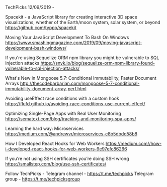 TechPicks 12/09/2019 -

Spacekit - a JavaScript library for creating interactive 3D space visualizations, whether of the Earth/moon system, solar system, or beyond
https://github.com/typpo/spacekit

Moving Your JavaScript Development To Bash On Windows
https://www.smashingmagazine.com/2019/09/moving-javascript-development-bash-windows/

If you're using Sequelize ORM npm library you might be vulnerable to SQL Injection attacks
https://snyk.io/blog/sequelize-orm-npm-library-found-vulnerable-to-sql-injection-attacks/

What's New in Mongoose 5.7: Conditional Immutability, Faster Document Arrays
http://thecodebarbarian.com/mongoose-5-7-conditional-immutability-document-array-perf.html

Avoiding useEffect race conditions with a custom hook
https://flufd.github.io/avoiding-race-conditions-use-current-effect/

Optimizing Single-Page Apps with Real User Monitoring
https://sematext.com/blog/tracking-and-monitoring-spa-apps/

Learning the hard way: Microservices
https://medium.com/@andrewvr/microservices-c8b5dbdd58b8

How I Developed React Hooks for Web Workers
https://medium.com//how-i-developed-react-hooks-for-web-workers-9e97efc86266

If you’re not using SSH certificates you’re doing SSH wrong
https://smallstep.com/blog/use-ssh-certificates/

Follow TechPicks -
Telegram channel - https://t.me/techpicks
Telegram group - https://t.me/techpicksgroup